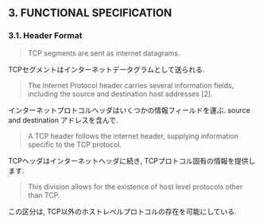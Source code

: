 ## 3. FUNCTIONAL SPECIFICATION

### 3.1. Header Format

>TCP segments are sent as internet datagrams.

TCPセグメントはインターネットデータグラムとして送られる.

>The Internet Protocol header carries several information fields, including the source and destination host addresses [2].

インターネットプロトコルヘッダはいくつかの情報フィールドを運ぶ.
source and destination アドレスを含んで.

>A TCP header follows the internet header, supplying information specific to the TCP protocol.

TCPヘッダはインターネットヘッダに続き, TCPプロトコル固有の情報を提供します.

>This division allows for the existence of host level protocols other than TCP.

この区分は, TCP以外のホストレベルプロトコルの存在を可能にしている.

